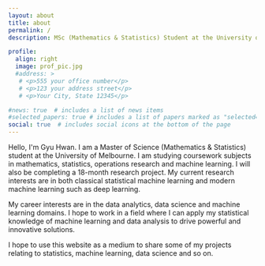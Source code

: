 ```yaml
---
layout: about
title: about
permalink: /
description: MSc (Mathematics & Statistics) Student at the University of Melbourne.

profile:
  align: right
  image: prof_pic.jpg
  #address: >
   # <p>555 your office number</p>
   # <p>123 your address street</p>
   # <p>Your City, State 12345</p>

#news: true  # includes a list of news items
#selected_papers: true # includes a list of papers marked as "selected={true}"
social: true  # includes social icons at the bottom of the page
---
```


Hello, I'm Gyu Hwan. I am a Master of Science (Mathematics & Statistics) student at the University of Melbourne. I am studying coursework subjects in mathematics, statistics, operations research and machine learning. I will also be completing a 18-month research project. My current research interests are in both classical statistical machine learning and modern machine learning such as deep learning. 

My career interests are in the data analytics, data science and machine learning domains. I hope to work in a field where I can apply my statistical knowledge of machine learning and data analysis to drive powerful and innovative solutions.

I hope to use this website as a medium to share some of my projects relating to statistics, machine learning, data science and so on. 
